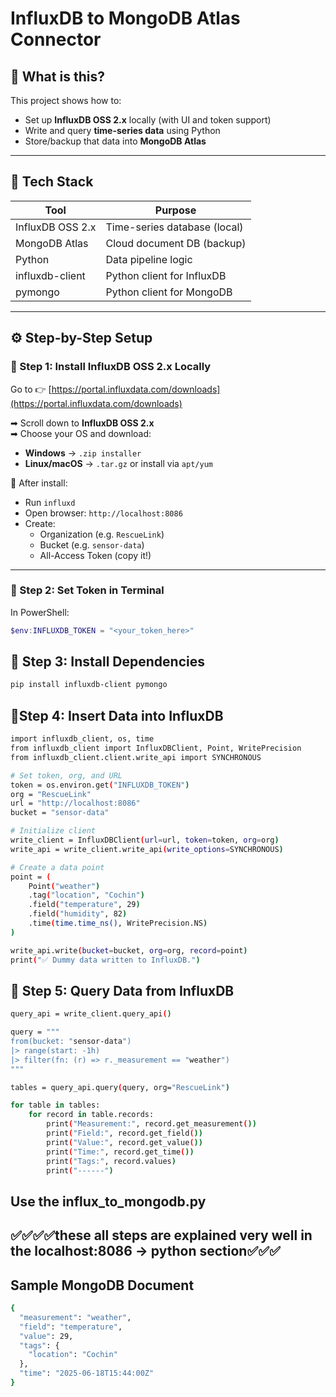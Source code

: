 #  InfluxDB to MongoDB Atlas Connector



## 📌 What is this?

This project shows how to:
- Set up **InfluxDB OSS 2.x** locally (with UI and token support)
- Write and query **time-series data** using Python
- Store/backup that data into **MongoDB Atlas**

---

## 🧰 Tech Stack

| Tool       | Purpose                          |
|------------|----------------------------------|
| InfluxDB OSS 2.x | Time-series database (local) |
| MongoDB Atlas    | Cloud document DB (backup)   |
| Python           | Data pipeline logic          |
| influxdb-client  | Python client for InfluxDB   |
| pymongo          | Python client for MongoDB    |

---

## ⚙️ Step-by-Step Setup

### 🔷 Step 1: Install InfluxDB OSS 2.x Locally

Go to 👉 [https://portal.influxdata.com/downloads](https://portal.influxdata.com/downloads)

➡ Scroll down to **InfluxDB OSS 2.x**  
➡ Choose your OS and download:

- **Windows** → `.zip installer`
- **Linux/macOS** → `.tar.gz` or install via `apt/yum`

🧭 After install:

- Run `influxd`
- Open browser: `http://localhost:8086`
- Create:
  - Organization (e.g. `RescueLink`)
  - Bucket (e.g. `sensor-data`)
  - All-Access Token (copy it!)

---

### 🔷 Step 2: Set Token in Terminal

In PowerShell:
```powershell
$env:INFLUXDB_TOKEN = "<your_token_here>"
```
## 🔷 Step 3: Install Dependencies

```bash
pip install influxdb-client pymongo
```
## 🔷Step 4: Insert Data into InfluxDB
```bash
import influxdb_client, os, time
from influxdb_client import InfluxDBClient, Point, WritePrecision
from influxdb_client.client.write_api import SYNCHRONOUS

# Set token, org, and URL
token = os.environ.get("INFLUXDB_TOKEN")
org = "RescueLink"
url = "http://localhost:8086"
bucket = "sensor-data"

# Initialize client
write_client = InfluxDBClient(url=url, token=token, org=org)
write_api = write_client.write_api(write_options=SYNCHRONOUS)

# Create a data point
point = (
    Point("weather")
    .tag("location", "Cochin")
    .field("temperature", 29)
    .field("humidity", 82)
    .time(time.time_ns(), WritePrecision.NS)
)

write_api.write(bucket=bucket, org=org, record=point)
print("✅ Dummy data written to InfluxDB.")
```
## 🔷 Step 5: Query Data from InfluxDB
```bash
query_api = write_client.query_api()

query = """
from(bucket: "sensor-data")
|> range(start: -1h)
|> filter(fn: (r) => r._measurement == "weather")
"""

tables = query_api.query(query, org="RescueLink")

for table in tables:
    for record in table.records:
        print("Measurement:", record.get_measurement())
        print("Field:", record.get_field())
        print("Value:", record.get_value())
        print("Time:", record.get_time())
        print("Tags:", record.values)
        print("------")
```
## Use the influx_to_mongodb.py
## ✅✅✅✅these all steps are explained very well in the localhost:8086 -> python section✅✅✅
## Sample MongoDB Document
```bash
{
  "measurement": "weather",
  "field": "temperature",
  "value": 29,
  "tags": {
    "location": "Cochin"
  },
  "time": "2025-06-18T15:44:00Z"
}

```

